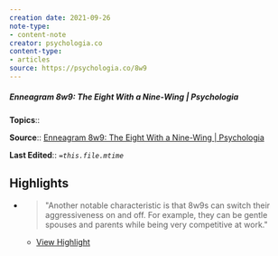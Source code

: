 ```yaml
---
creation date: 2021-09-26
note-type:
- content-note
creator: psychologia.co
content-type: 
- articles
source: https://psychologia.co/8w9
---
```

##### Enneagram 8w9: The Eight With a Nine-Wing | Psychologia

**Topics**::  

**Source**:: [Enneagram 8w9: The Eight With a Nine-Wing | Psychologia](https://psychologia.co/8w9)

**Last Edited**:: *`=this.file.mtime`*

## Highlights
- > "Another notable characteristic is that 8w9s can switch their aggressiveness on and off.
    For example, they can be gentle spouses and parents while being very competitive at work." 
    - [View Highlight](https://psychologia.co/8w9?__readwiseLocation=0%2F4%2F1%2F1%2F0%2F0%2F0%2F1%2F0%3A0%2C0%2F5%2F1%2F1%2F0%2F0%2F0%2F1%2F0%3A89#:~:text=Another%20notable%20characteristic%20is%20that%2Cbeing%20very%20competitive%20at%20work.)

